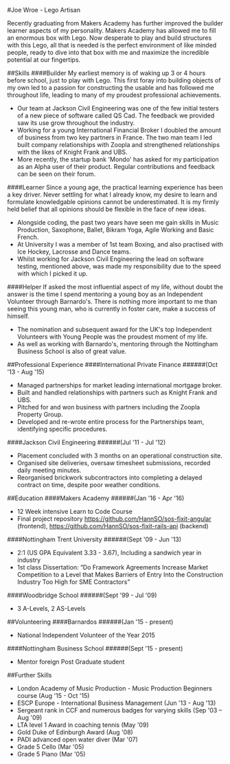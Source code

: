 #Joe Wroe - Lego Artisan

Recently graduating from Makers Academy has further improved the builder learner aspects of my personality. Makers Academy has allowed me to fill an enormous box with Lego. Now desperate to play and build structures with this Lego, all that is needed is the perfect environment of like minded people, ready to dive into that box with me and maximize the incredible potential at our fingertips.

##Skills
####Builder
My earliest memory is of waking up 3 or 4 hours before school, just to play with Lego. This first foray into building objects of my own led to a passion for constructing the usable and has followed me throughout life, leading to many of my proudest professional achievements.

- Our team at Jackson Civil Engineering was one of the few initial testers of a new piece of software called QS Cad. The feedback we provided saw its use grow throughout the industry.
- Working for a young International Financial Broker I doubled the amount of business from two key partners in France. The two man team I led built company relationships with Zoopla and strengthened relationships with the likes of Knight Frank and UBS.
- More recently, the startup bank 'Mondo' has asked for my participation as an Alpha user of their product. Regular contributions and feedback can be seen on their forum.

####Learner
Since a young age, the practical learning experience has been a key driver. Never settling for what I already know, my desire to learn and formulate knowledgable opinions cannot be underestimated. It is my firmly held belief that all opinions should be flexible in the face of new ideas.

- Alongside coding, the past two years have seen me gain skills in Music Production, Saxophone, Ballet, Bikram Yoga, Agile Working and Basic French.
- At University I was a member of 1st team Boxing, and also practised with Ice Hockey, Lacrosse and Dance teams.
- Whilst working for Jackson Civil Engineering the lead on software testing, mentioned above, was made my responsibility due to the speed with which I picked it up.

####Helper
If asked the most influential aspect of my life, without doubt the answer is the time I spend mentoring a young boy as an Independent Volunteer through Barnardo's. There is nothing more important to me than seeing this young man, who is currently in foster care, make a success of himself.

- The nomination and subsequent award for the UK's top Independent Volunteers with Young People was the proudest moment of my life.
- As well as working with Barnardo's, mentoring through the Nottingham Business School is also of great value.

##Professional Experience
####International Private Finance
######(Oct '13 - Aug '15)
- Managed partnerships for market leading international mortgage broker.
- Built and handled relationships with partners such as Knight Frank and UBS.
-	Pitched for and won business with partners including the Zoopla Property Group.
- Developed and re-wrote entire process for the Partnerships team, identifying specific procedures.

####Jackson Civil Engineering
######(Jul '11 - Jul '12)
- Placement concluded with 3 months on an operational construction site.
- Organised site deliveries, oversaw timesheet submissions, recorded daily meeting minutes.
-	Reorganised brickwork subcontractors into completing a delayed contract on time, despite poor weather conditions.

##Education
####Makers Academy
######(Jan '16 - Apr '16)
- 12 Week intensive Learn to Code Course
- Final project repository https://github.com/HannSO/sos-fixit-angular (frontend), https://github.com/HannSO/sos-fixit-rails-api (backend)

####Nottingham Trent University
######(Sept '09 - Jun '13)
- 2:1 (US GPA Equivalent 3.33 - 3.67), Including a sandwich year in industry
- 1st class Dissertation:
“Do Framework Agreements Increase Market Competition to a Level that Makes Barriers of Entry Into the Construction Industry Too High for SME Contractors”

####Woodbridge School
######(Sept '99 - Jul '09)
- 3 A-Levels, 2 AS-Levels

##Volunteering
####Barnardos
######(Jan '15 - present)
- National Independent Volunteer of the Year 2015

####Nottingham Business School
######(Sept '15 - present)
- Mentor foreign Post Graduate student

##Further Skills
- London Academy of Music Production - Music Production Beginners course (Aug '15 - Oct '15)
- ESCP Europe - International Business Management (Jun '13 - Aug '13)
- Sergeant rank in CCF and numerous badges for varying skills (Sep '03 – Aug '09)
- LTA level 1 Award in coaching tennis (May '09)
- Gold Duke of Edinburgh Award (Aug '08)
- PADI advanced open water diver (Mar '07)
- Grade 5 Cello (Mar '05)
- Grade 5 Piano (Mar '05)
